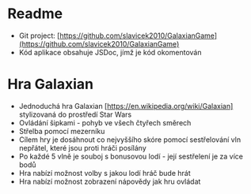 # Readme

- Git project: [https://github.com/slavicek2010/GalaxianGame](https://github.com/slavicek2010/GalaxianGame)
- Kód aplikace obsahuje JSDoc, jímž je kód okomentován

# Hra Galaxian
- Jednoduchá hra Galaxian [https://en.wikipedia.org/wiki/Galaxian] stylizovaná do prostředí Star Wars
- Ovládání šipkami - pohyb ve všech čtyřech směrech
- Střelba pomocí mezerníku
- Cílem hry je dosáhnout co nejvyššího skóre pomocí sestřelování vln nepřátel, které jsou proti hráči posílány
- Po každé 5 vlně je souboj s bonusovou lodí - její sestřelení je za více bodů
- Hra nabízí možnost volby s jakou lodí hráč bude hrát
- Hra nabízí možnost zobrazení nápovědy jak hru ovládat
